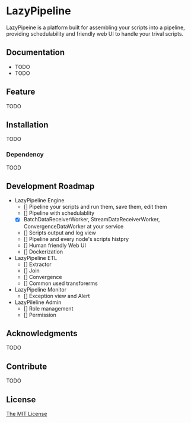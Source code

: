 # LazyPipeline

LazyPipeine is a platform built for assembling your scripts into a pipeline, providing schedulability and friendly web UI to handle your trival scripts.

## Documentation

- TODO
- TODO

## Feature

TODO

## Installation

TODO

### Dependency

TOOD

## Development Roadmap

- LazyPipeline Engine
    - [] Pipeline your scripts and run them, save them, edit them
    - [] Pipeline with schedulablity
    - [x] BatchDataReceiverWorker, StreamDataReceiverWorker, ConvergenceDataWorker at your service
    - [] Scripts output and log view
    - [] Pipeline and every node's scripts histpry
    - [] Human friendly Web UI
    - [] Dockerization
- LazyPipeline ETL
    - [] Extractor
    - [] Join
    - [] Convergence
    - [] Common used transforerms
- LazyPipeline Monitor
    - [] Exception view and Alert
- LazyPileline Admin
    - [] Role management
    - [] Permission

## Acknowledgments

TODO

## Contribute

TODO

## License

[The MIT License](https://github.com/haroldrandom/LazyPipeline/blob/master/LICENSE)
